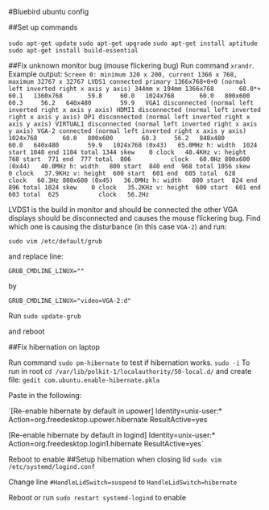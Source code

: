 #Bluebird ubuntu config


##Set up commands

`sudo apt-get update`
`sudo apt-get upgrade`
`sudo apt-get install aptitude`
`sudo apt-get install build-essential`



##Fix unknown monitor bug (mouse flickering bug)
Run command `xrandr`. Example output:
`Screen 0: minimum 320 x 200, current 1366 x 768, maximum 32767 x 32767
LVDS1 connected primary 1366x768+0+0 (normal left inverted right x axis y axis) 344mm x 194mm
   1366x768       60.0*+   60.1  
   1360x768       59.8     60.0  
   1024x768       60.0  
   800x600        60.3     56.2  
   640x480        59.9  
VGA1 disconnected (normal left inverted right x axis y axis)
HDMI1 disconnected (normal left inverted right x axis y axis)
DP1 disconnected (normal left inverted right x axis y axis)
VIRTUAL1 disconnected (normal left inverted right x axis y axis)
VGA-2 connected (normal left inverted right x axis y axis)
   1024x768       60.0  
   800x600        60.3     56.2  
   848x480        60.0  
   640x480        59.9  
  1024x768 (0x43)   65.0MHz
        h: width  1024 start 1048 end 1184 total 1344 skew    0 clock   48.4KHz
        v: height  768 start  771 end  777 total  806           clock   60.0Hz
  800x600 (0x44)   40.0MHz
        h: width   800 start  840 end  968 total 1056 skew    0 clock   37.9KHz
        v: height  600 start  601 end  605 total  628           clock   60.3Hz
  800x600 (0x45)   36.0MHz
        h: width   800 start  824 end  896 total 1024 skew    0 clock   35.2KHz
        v: height  600 start  601 end  603 total  625           clock   56.2Hz
`


LVDS1 is the build in monitor and should be connected the other VGA displays should be disconnected and causes the mouse flickering bug.
Find which one is causing the disturbance (in this case `VGA-2`) and run:

`sudo vim /etc/default/grub`

and replace line:

`GRUB_CMDLINE_LINUX=""`

by

`GRUB_CMDLINE_LINUX="video=VGA-2:d"`

Run `sudo update-grub`

and reboot

##Fix hibernation on laptop

Run command `sudo pm-hibernate` to test if hibernation works.
`sudo -i` To run in root
`cd /var/lib/polkit-1/localauthority/50-local.d/` and create file:
`gedit com.ubuntu.enable-hibernate.pkla`

Paste in the following:

`[Re-enable hibernate by default in upower]
Identity=unix-user:*
Action=org.freedesktop.upower.hibernate
ResultActive=yes

[Re-enable hibernate by default in logind]
Identity=unix-user:*
Action=org.freedesktop.login1.hibernate
ResultActive=yes`

Reboot to enable
##Setup hibernation when closing lid
`sudo vim /etc/systemd/logind.conf`

Change line `#HandleLidSwitch=suspend` to `HandleLidSwitch=hibernate`

Reboot or run `sudo restart systemd-logind` to enable

